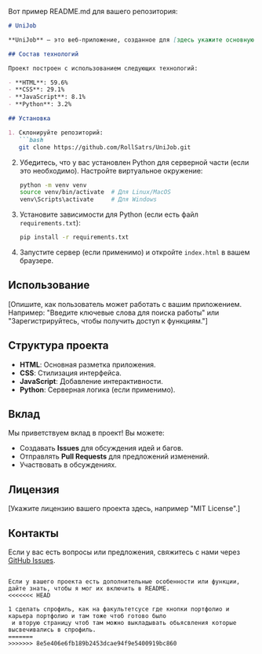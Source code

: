 Вот пример README.md для вашего репозитория:

```markdown
# UniJob

**UniJob** — это веб-приложение, созданное для [здесь укажите основную цель проекта, например: "поиска работы для студентов" или "упрощения процесса подачи заявок на работу"]. 

## Состав технологий

Проект построен с использованием следующих технологий:

- **HTML**: 59.6%
- **CSS**: 29.1%
- **JavaScript**: 8.1%
- **Python**: 3.2%

## Установка

1. Склонируйте репозиторий:
   ```bash
   git clone https://github.com/RollSatrs/UniJob.git
   ```
2. Убедитесь, что у вас установлен Python для серверной части (если это необходимо). Настройте виртуальное окружение:
   ```bash
   python -m venv venv
   source venv/bin/activate  # Для Linux/MacOS
   venv\Scripts\activate     # Для Windows
   ```
3. Установите зависимости для Python (если есть файл `requirements.txt`):
   ```bash
   pip install -r requirements.txt
   ```
4. Запустите сервер (если применимо) и откройте `index.html` в вашем браузере.

## Использование

[Опишите, как пользователь может работать с вашим приложением. Например: "Введите ключевые слова для поиска работы" или "Зарегистрируйтесь, чтобы получить доступ к функциям."]

## Структура проекта

- **HTML**: Основная разметка приложения.
- **CSS**: Стилизация интерфейса.
- **JavaScript**: Добавление интерактивности.
- **Python**: Серверная логика (если применимо).

## Вклад

Мы приветствуем вклад в проект! Вы можете:
- Создавать **Issues** для обсуждения идей и багов.
- Отправлять **Pull Requests** для предложений изменений.
- Участвовать в обсуждениях.

## Лицензия

[Укажите лицензию вашего проекта здесь, например "MIT License".]

## Контакты

Если у вас есть вопросы или предложения, свяжитесь с нами через [GitHub Issues](https://github.com/RollSatrs/UniJob/issues).
```

Если у вашего проекта есть дополнительные особенности или функции, дайте знать, чтобы я мог их включить в README.
<<<<<<< HEAD

1 сделать спрофиль, как на факультетсусе где кнопки портфолио и карьера портфолио и там тоже чтоб готово было 
 и вторую страницу чтоб там можно выкладывать обьясвления которые высвечивались в спрофиль. 
=======
>>>>>>> 8e5e406e6fb189b2453dcae94f9e5400919bc860
